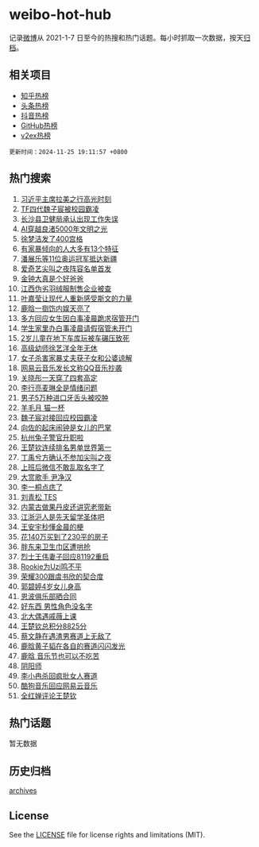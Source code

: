 # weibo-hot-hub

记录[微博](https://www.weibo.com)从 2021-1-7 日至今的热搜和热门话题。每小时抓取一次数据，按天[归档](archives)。

## 相关项目

- [知乎热榜](https://github.com/lonnyzhang423/zhihu-hot-hub)
- [头条热榜](https://github.com/lonnyzhang423/toutiao-hot-hub)
- [抖音热榜](https://github.com/lonnyzhang423/douyin-hot-hub)
- [GitHub热榜](https://github.com/lonnyzhang423/github-hot-hub)
- [v2ex热榜](https://github.com/lonnyzhang423/v2ex-hot-hub)


`更新时间：2024-11-25 19:11:57 +0800`

## 热门搜索

1. [习近平主席拉美之行高光时刻](https://m.weibo.cn/search?containerid=100103type%3D1%26t%3D10%26q%3D%23%E4%B9%A0%E8%BF%91%E5%B9%B3%E4%B8%BB%E5%B8%AD%E6%8B%89%E7%BE%8E%E4%B9%8B%E8%A1%8C%E9%AB%98%E5%85%89%E6%97%B6%E5%88%BB%23&stream_entry_id=51&isnewpage=1&extparam=seat%3D1%26dgr%3D0%26filter_type%3Drealtimehot%26stream_entry_id%3D51%26c_type%3D51%26cate%3D10103%26pos%3D0%26q%3D%2523%25E4%25B9%25A0%25E8%25BF%2591%25E5%25B9%25B3%25E4%25B8%25BB%25E5%25B8%25AD%25E6%258B%2589%25E7%25BE%258E%25E4%25B9%258B%25E8%25A1%258C%25E9%25AB%2598%25E5%2585%2589%25E6%2597%25B6%25E5%2588%25BB%2523%26display_time%3D1732533116%26pre_seqid%3D17325331164550169666151)
1. [TF四代魏子宸被校园霸凌](https://m.weibo.cn/search?containerid=100103type%3D1%26t%3D10%26q%3D%23TF%E5%9B%9B%E4%BB%A3%E9%AD%8F%E5%AD%90%E5%AE%B8%E8%A2%AB%E6%A0%A1%E5%9B%AD%E9%9C%B8%E5%87%8C%23&stream_entry_id=31&isnewpage=1&extparam=seat%3D1%26dgr%3D0%26band_rank%3D1%26stream_entry_id%3D31%26flag%3D2%26q%3D%2523TF%25E5%259B%259B%25E4%25BB%25A3%25E9%25AD%258F%25E5%25AD%2590%25E5%25AE%25B8%25E8%25A2%25AB%25E6%25A0%25A1%25E5%259B%25AD%25E9%259C%25B8%25E5%2587%258C%2523%26filter_type%3Drealtimehot%26lcate%3D5001%26c_type%3D31%26realpos%3D1%26cate%3D5001%26pos%3D0%26display_time%3D1732533116%26pre_seqid%3D17325331164550169666151)
1. [长沙县卫健局承认出现工作失误](https://m.weibo.cn/search?containerid=100103type%3D1%26t%3D10%26q%3D%23%E9%95%BF%E6%B2%99%E5%8E%BF%E5%8D%AB%E5%81%A5%E5%B1%80%E6%89%BF%E8%AE%A4%E5%87%BA%E7%8E%B0%E5%B7%A5%E4%BD%9C%E5%A4%B1%E8%AF%AF%23&stream_entry_id=31&isnewpage=1&extparam=seat%3D1%26dgr%3D0%26band_rank%3D2%26stream_entry_id%3D31%26flag%3D1%26q%3D%2523%25E9%2595%25BF%25E6%25B2%2599%25E5%258E%25BF%25E5%258D%25AB%25E5%2581%25A5%25E5%25B1%2580%25E6%2589%25BF%25E8%25AE%25A4%25E5%2587%25BA%25E7%258E%25B0%25E5%25B7%25A5%25E4%25BD%259C%25E5%25A4%25B1%25E8%25AF%25AF%2523%26filter_type%3Drealtimehot%26lcate%3D5001%26c_type%3D31%26realpos%3D2%26cate%3D5001%26pos%3D1%26display_time%3D1732533116%26pre_seqid%3D17325331164550169666151)
1. [AI穿越良渚5000年文明之光](https://m.weibo.cn/search?containerid=100103type%3D1%26t%3D10%26q%3D%23AI%E7%A9%BF%E8%B6%8A%E8%89%AF%E6%B8%9A5000%E5%B9%B4%E6%96%87%E6%98%8E%E4%B9%8B%E5%85%89%23&stream_entry_id=31&isnewpage=1&extparam=seat%3D1%26dgr%3D0%26band_rank%3D3%26stream_entry_id%3D31%26flag%3D0%26q%3D%2523AI%25E7%25A9%25BF%25E8%25B6%258A%25E8%2589%25AF%25E6%25B8%259A5000%25E5%25B9%25B4%25E6%2596%2587%25E6%2598%258E%25E4%25B9%258B%25E5%2585%2589%2523%26filter_type%3Drealtimehot%26lcate%3D5001%26c_type%3D31%26realpos%3D3%26cate%3D5001%26pos%3D2%26display_time%3D1732533116%26pre_seqid%3D17325331164550169666151)
1. [徐梦洁发了400宫格](https://m.weibo.cn/search?containerid=100103type%3D1%26t%3D10%26q%3D%E5%BE%90%E6%A2%A6%E6%B4%81%E5%8F%91%E4%BA%86400%E5%AE%AB%E6%A0%BC&stream_entry_id=31&isnewpage=1&extparam=seat%3D1%26dgr%3D0%26band_rank%3D4%26stream_entry_id%3D31%26flag%3D1%26q%3D%25E5%25BE%2590%25E6%25A2%25A6%25E6%25B4%2581%25E5%258F%2591%25E4%25BA%2586400%25E5%25AE%25AB%25E6%25A0%25BC%26filter_type%3Drealtimehot%26lcate%3D5001%26c_type%3D31%26realpos%3D4%26cate%3D5001%26pos%3D3%26display_time%3D1732533116%26pre_seqid%3D17325331164550169666151)
1. [有家暴倾向的人大多有13个特征](https://m.weibo.cn/search?containerid=100103type%3D1%26t%3D10%26q%3D%23%E6%9C%89%E5%AE%B6%E6%9A%B4%E5%80%BE%E5%90%91%E7%9A%84%E4%BA%BA%E5%A4%A7%E5%A4%9A%E6%9C%8913%E4%B8%AA%E7%89%B9%E5%BE%81%23&stream_entry_id=31&isnewpage=1&extparam=seat%3D1%26dgr%3D0%26band_rank%3D5%26stream_entry_id%3D31%26flag%3D0%26q%3D%2523%25E6%259C%2589%25E5%25AE%25B6%25E6%259A%25B4%25E5%2580%25BE%25E5%2590%2591%25E7%259A%2584%25E4%25BA%25BA%25E5%25A4%25A7%25E5%25A4%259A%25E6%259C%258913%25E4%25B8%25AA%25E7%2589%25B9%25E5%25BE%2581%2523%26filter_type%3Drealtimehot%26lcate%3D5001%26c_type%3D31%26realpos%3D5%26cate%3D5001%26pos%3D4%26display_time%3D1732533116%26pre_seqid%3D17325331164550169666151)
1. [潘展乐等11位奥运冠军抵达新疆](https://m.weibo.cn/search?containerid=100103type%3D1%26t%3D10%26q%3D%23%E6%BD%98%E5%B1%95%E4%B9%90%E7%AD%8911%E4%BD%8D%E5%A5%A5%E8%BF%90%E5%86%A0%E5%86%9B%E6%8A%B5%E8%BE%BE%E6%96%B0%E7%96%86%23&stream_entry_id=31&isnewpage=1&extparam=seat%3D1%26dgr%3D0%26band_rank%3D6%26stream_entry_id%3D31%26flag%3D0%26q%3D%2523%25E6%25BD%2598%25E5%25B1%2595%25E4%25B9%2590%25E7%25AD%258911%25E4%25BD%258D%25E5%25A5%25A5%25E8%25BF%2590%25E5%2586%25A0%25E5%2586%259B%25E6%258A%25B5%25E8%25BE%25BE%25E6%2596%25B0%25E7%2596%2586%2523%26filter_type%3Drealtimehot%26lcate%3D5001%26c_type%3D31%26realpos%3D6%26cate%3D5001%26pos%3D5%26display_time%3D1732533116%26pre_seqid%3D17325331164550169666151)
1. [爱奇艺尖叫之夜阵容名单首发](https://m.weibo.cn/search?containerid=100103type%3D1%26t%3D10%26q%3D%23%E7%88%B1%E5%A5%87%E8%89%BA%E5%B0%96%E5%8F%AB%E4%B9%8B%E5%A4%9C%E9%98%B5%E5%AE%B9%E5%90%8D%E5%8D%95%E9%A6%96%E5%8F%91%23&stream_entry_id=31&isnewpage=1&extparam=seat%3D1%26dgr%3D0%26band_rank%3D7%26stream_entry_id%3D31%26flag%3D1%26q%3D%2523%25E7%2588%25B1%25E5%25A5%2587%25E8%2589%25BA%25E5%25B0%2596%25E5%258F%25AB%25E4%25B9%258B%25E5%25A4%259C%25E9%2598%25B5%25E5%25AE%25B9%25E5%2590%258D%25E5%258D%2595%25E9%25A6%2596%25E5%258F%2591%2523%26filter_type%3Drealtimehot%26lcate%3D5001%26c_type%3D31%26realpos%3D7%26cate%3D5001%26pos%3D6%26display_time%3D1732533116%26pre_seqid%3D17325331164550169666151)
1. [金钟大真是个好爸爸](https://m.weibo.cn/search?containerid=100103type%3D1%26t%3D10%26q%3D%23%E9%87%91%E9%92%9F%E5%A4%A7%E7%9C%9F%E6%98%AF%E4%B8%AA%E5%A5%BD%E7%88%B8%E7%88%B8%23&stream_entry_id=31&isnewpage=1&extparam=seat%3D1%26dgr%3D0%26band_rank%3D8%26stream_entry_id%3D31%26flag%3D1%26q%3D%2523%25E9%2587%2591%25E9%2592%259F%25E5%25A4%25A7%25E7%259C%259F%25E6%2598%25AF%25E4%25B8%25AA%25E5%25A5%25BD%25E7%2588%25B8%25E7%2588%25B8%2523%26filter_type%3Drealtimehot%26lcate%3D5001%26c_type%3D31%26realpos%3D8%26cate%3D5001%26pos%3D7%26display_time%3D1732533116%26pre_seqid%3D17325331164550169666151)
1. [江西伪劣羽绒服制售企业被查](https://m.weibo.cn/search?containerid=100103type%3D1%26t%3D10%26q%3D%23%E6%B1%9F%E8%A5%BF%E4%BC%AA%E5%8A%A3%E7%BE%BD%E7%BB%92%E6%9C%8D%E5%88%B6%E5%94%AE%E4%BC%81%E4%B8%9A%E8%A2%AB%E6%9F%A5%23&stream_entry_id=31&isnewpage=1&extparam=seat%3D1%26dgr%3D0%26band_rank%3D9%26stream_entry_id%3D31%26flag%3D1%26q%3D%2523%25E6%25B1%259F%25E8%25A5%25BF%25E4%25BC%25AA%25E5%258A%25A3%25E7%25BE%25BD%25E7%25BB%2592%25E6%259C%258D%25E5%2588%25B6%25E5%2594%25AE%25E4%25BC%2581%25E4%25B8%259A%25E8%25A2%25AB%25E6%259F%25A5%2523%26filter_type%3Drealtimehot%26lcate%3D5001%26c_type%3D31%26realpos%3D9%26cate%3D5001%26pos%3D8%26display_time%3D1732533116%26pre_seqid%3D17325331164550169666151)
1. [叶嘉莹让现代人重新感受斯文的力量](https://m.weibo.cn/search?containerid=100103type%3D1%26t%3D10%26q%3D%23%E5%8F%B6%E5%98%89%E8%8E%B9%E8%AE%A9%E7%8E%B0%E4%BB%A3%E4%BA%BA%E9%87%8D%E6%96%B0%E6%84%9F%E5%8F%97%E6%96%AF%E6%96%87%E7%9A%84%E5%8A%9B%E9%87%8F%23&stream_entry_id=31&isnewpage=1&extparam=seat%3D1%26dgr%3D0%26band_rank%3D10%26stream_entry_id%3D31%26flag%3D1%26q%3D%2523%25E5%258F%25B6%25E5%2598%2589%25E8%258E%25B9%25E8%25AE%25A9%25E7%258E%25B0%25E4%25BB%25A3%25E4%25BA%25BA%25E9%2587%258D%25E6%2596%25B0%25E6%2584%259F%25E5%258F%2597%25E6%2596%25AF%25E6%2596%2587%25E7%259A%2584%25E5%258A%259B%25E9%2587%258F%2523%26filter_type%3Drealtimehot%26lcate%3D5001%26c_type%3D31%26realpos%3D10%26cate%3D5001%26pos%3D9%26display_time%3D1732533116%26pre_seqid%3D17325331164550169666151)
1. [鹿晗一捯饬内娱天亮了](https://m.weibo.cn/search?containerid=100103type%3D1%26t%3D10%26q%3D%E9%B9%BF%E6%99%97%E4%B8%80%E6%8D%AF%E9%A5%AC%E5%86%85%E5%A8%B1%E5%A4%A9%E4%BA%AE%E4%BA%86&stream_entry_id=31&isnewpage=1&extparam=seat%3D1%26dgr%3D0%26band_rank%3D11%26stream_entry_id%3D31%26flag%3D2%26q%3D%25E9%25B9%25BF%25E6%2599%2597%25E4%25B8%2580%25E6%258D%25AF%25E9%25A5%25AC%25E5%2586%2585%25E5%25A8%25B1%25E5%25A4%25A9%25E4%25BA%25AE%25E4%25BA%2586%26filter_type%3Drealtimehot%26lcate%3D5001%26c_type%3D31%26realpos%3D11%26cate%3D5001%26pos%3D10%26display_time%3D1732533116%26pre_seqid%3D17325331164550169666151)
1. [多方回应女生因白事凌晨跪求宿管开门](https://m.weibo.cn/search?containerid=100103type%3D1%26t%3D10%26q%3D%23%E5%A4%9A%E6%96%B9%E5%9B%9E%E5%BA%94%E5%A5%B3%E7%94%9F%E5%9B%A0%E7%99%BD%E4%BA%8B%E5%87%8C%E6%99%A8%E8%B7%AA%E6%B1%82%E5%AE%BF%E7%AE%A1%E5%BC%80%E9%97%A8%23&stream_entry_id=31&isnewpage=1&extparam=seat%3D1%26dgr%3D0%26band_rank%3D12%26stream_entry_id%3D31%26flag%3D0%26q%3D%2523%25E5%25A4%259A%25E6%2596%25B9%25E5%259B%259E%25E5%25BA%2594%25E5%25A5%25B3%25E7%2594%259F%25E5%259B%25A0%25E7%2599%25BD%25E4%25BA%258B%25E5%2587%258C%25E6%2599%25A8%25E8%25B7%25AA%25E6%25B1%2582%25E5%25AE%25BF%25E7%25AE%25A1%25E5%25BC%2580%25E9%2597%25A8%2523%26filter_type%3Drealtimehot%26lcate%3D5001%26c_type%3D31%26realpos%3D12%26cate%3D5001%26pos%3D11%26display_time%3D1732533116%26pre_seqid%3D17325331164550169666151)
1. [学生家里办白事凌晨请假宿管未开门](https://m.weibo.cn/search?containerid=100103type%3D1%26t%3D10%26q%3D%23%E5%AD%A6%E7%94%9F%E5%AE%B6%E9%87%8C%E5%8A%9E%E7%99%BD%E4%BA%8B%E5%87%8C%E6%99%A8%E8%AF%B7%E5%81%87%E5%AE%BF%E7%AE%A1%E6%9C%AA%E5%BC%80%E9%97%A8%23&stream_entry_id=31&isnewpage=1&extparam=seat%3D1%26dgr%3D0%26band_rank%3D13%26stream_entry_id%3D31%26flag%3D0%26q%3D%2523%25E5%25AD%25A6%25E7%2594%259F%25E5%25AE%25B6%25E9%2587%258C%25E5%258A%259E%25E7%2599%25BD%25E4%25BA%258B%25E5%2587%258C%25E6%2599%25A8%25E8%25AF%25B7%25E5%2581%2587%25E5%25AE%25BF%25E7%25AE%25A1%25E6%259C%25AA%25E5%25BC%2580%25E9%2597%25A8%2523%26filter_type%3Drealtimehot%26lcate%3D5001%26c_type%3D31%26realpos%3D13%26cate%3D5001%26pos%3D12%26display_time%3D1732533116%26pre_seqid%3D17325331164550169666151)
1. [2岁儿童在地下车库玩被车碾压致死](https://m.weibo.cn/search?containerid=100103type%3D1%26t%3D10%26q%3D%232%E5%B2%81%E5%84%BF%E7%AB%A5%E5%9C%A8%E5%9C%B0%E4%B8%8B%E8%BD%A6%E5%BA%93%E7%8E%A9%E8%A2%AB%E8%BD%A6%E7%A2%BE%E5%8E%8B%E8%87%B4%E6%AD%BB%23&stream_entry_id=31&isnewpage=1&extparam=seat%3D1%26dgr%3D0%26band_rank%3D14%26stream_entry_id%3D31%26flag%3D0%26q%3D%25232%25E5%25B2%2581%25E5%2584%25BF%25E7%25AB%25A5%25E5%259C%25A8%25E5%259C%25B0%25E4%25B8%258B%25E8%25BD%25A6%25E5%25BA%2593%25E7%258E%25A9%25E8%25A2%25AB%25E8%25BD%25A6%25E7%25A2%25BE%25E5%258E%258B%25E8%2587%25B4%25E6%25AD%25BB%2523%26filter_type%3Drealtimehot%26lcate%3D5001%26c_type%3D31%26realpos%3D14%26cate%3D5001%26pos%3D13%26display_time%3D1732533116%26pre_seqid%3D17325331164550169666151)
1. [高级幼师徐艺洋全年无休](https://m.weibo.cn/search?containerid=100103type%3D1%26t%3D10%26q%3D%23%E9%AB%98%E7%BA%A7%E5%B9%BC%E5%B8%88%E5%BE%90%E8%89%BA%E6%B4%8B%E5%85%A8%E5%B9%B4%E6%97%A0%E4%BC%91%23&stream_entry_id=31&isnewpage=1&extparam=seat%3D1%26dgr%3D0%26band_rank%3D15%26stream_entry_id%3D31%26flag%3D2%26q%3D%2523%25E9%25AB%2598%25E7%25BA%25A7%25E5%25B9%25BC%25E5%25B8%2588%25E5%25BE%2590%25E8%2589%25BA%25E6%25B4%258B%25E5%2585%25A8%25E5%25B9%25B4%25E6%2597%25A0%25E4%25BC%2591%2523%26filter_type%3Drealtimehot%26lcate%3D5001%26c_type%3D31%26realpos%3D15%26cate%3D5001%26pos%3D14%26display_time%3D1732533116%26pre_seqid%3D17325331164550169666151)
1. [女子杀害家暴丈夫获子女和公婆谅解](https://m.weibo.cn/search?containerid=100103type%3D1%26t%3D10%26q%3D%23%E5%A5%B3%E5%AD%90%E6%9D%80%E5%AE%B3%E5%AE%B6%E6%9A%B4%E4%B8%88%E5%A4%AB%E8%8E%B7%E5%AD%90%E5%A5%B3%E5%92%8C%E5%85%AC%E5%A9%86%E8%B0%85%E8%A7%A3%23&stream_entry_id=31&isnewpage=1&extparam=seat%3D1%26dgr%3D0%26band_rank%3D16%26stream_entry_id%3D31%26flag%3D1%26q%3D%2523%25E5%25A5%25B3%25E5%25AD%2590%25E6%259D%2580%25E5%25AE%25B3%25E5%25AE%25B6%25E6%259A%25B4%25E4%25B8%2588%25E5%25A4%25AB%25E8%258E%25B7%25E5%25AD%2590%25E5%25A5%25B3%25E5%2592%258C%25E5%2585%25AC%25E5%25A9%2586%25E8%25B0%2585%25E8%25A7%25A3%2523%26filter_type%3Drealtimehot%26lcate%3D5001%26c_type%3D31%26realpos%3D16%26cate%3D5001%26pos%3D15%26display_time%3D1732533116%26pre_seqid%3D17325331164550169666151)
1. [网易云音乐发长文称QQ音乐抄袭](https://m.weibo.cn/search?containerid=100103type%3D1%26t%3D10%26q%3D%E7%BD%91%E6%98%93%E4%BA%91%E9%9F%B3%E4%B9%90%E5%8F%91%E9%95%BF%E6%96%87%E7%A7%B0QQ%E9%9F%B3%E4%B9%90%E6%8A%84%E8%A2%AD&stream_entry_id=31&isnewpage=1&extparam=seat%3D1%26dgr%3D0%26band_rank%3D17%26stream_entry_id%3D31%26flag%3D0%26q%3D%25E7%25BD%2591%25E6%2598%2593%25E4%25BA%2591%25E9%259F%25B3%25E4%25B9%2590%25E5%258F%2591%25E9%2595%25BF%25E6%2596%2587%25E7%25A7%25B0QQ%25E9%259F%25B3%25E4%25B9%2590%25E6%258A%2584%25E8%25A2%25AD%26filter_type%3Drealtimehot%26lcate%3D5001%26c_type%3D31%26realpos%3D17%26cate%3D5001%26pos%3D16%26display_time%3D1732533116%26pre_seqid%3D17325331164550169666151)
1. [关晓彤一天穿了四套高定](https://m.weibo.cn/search?containerid=100103type%3D1%26t%3D10%26q%3D%E5%85%B3%E6%99%93%E5%BD%A4%E4%B8%80%E5%A4%A9%E7%A9%BF%E4%BA%86%E5%9B%9B%E5%A5%97%E9%AB%98%E5%AE%9A&stream_entry_id=31&isnewpage=1&extparam=seat%3D1%26dgr%3D0%26band_rank%3D18%26stream_entry_id%3D31%26flag%3D2%26q%3D%25E5%2585%25B3%25E6%2599%2593%25E5%25BD%25A4%25E4%25B8%2580%25E5%25A4%25A9%25E7%25A9%25BF%25E4%25BA%2586%25E5%259B%259B%25E5%25A5%2597%25E9%25AB%2598%25E5%25AE%259A%26filter_type%3Drealtimehot%26lcate%3D5001%26c_type%3D31%26realpos%3D18%26cate%3D5001%26pos%3D17%26display_time%3D1732533116%26pre_seqid%3D17325331164550169666151)
1. [李行亮麦琳全是情绪问题](https://m.weibo.cn/search?containerid=100103type%3D1%26t%3D10%26q%3D%23%E6%9D%8E%E8%A1%8C%E4%BA%AE%E9%BA%A6%E7%90%B3%E5%85%A8%E6%98%AF%E6%83%85%E7%BB%AA%E9%97%AE%E9%A2%98%23&stream_entry_id=31&isnewpage=1&extparam=seat%3D1%26dgr%3D0%26band_rank%3D19%26stream_entry_id%3D31%26flag%3D1%26q%3D%2523%25E6%259D%258E%25E8%25A1%258C%25E4%25BA%25AE%25E9%25BA%25A6%25E7%2590%25B3%25E5%2585%25A8%25E6%2598%25AF%25E6%2583%2585%25E7%25BB%25AA%25E9%2597%25AE%25E9%25A2%2598%2523%26filter_type%3Drealtimehot%26lcate%3D5001%26c_type%3D31%26realpos%3D19%26cate%3D5001%26pos%3D18%26display_time%3D1732533116%26pre_seqid%3D17325331164550169666151)
1. [男子5万种进口牙舌头被咬肿](https://m.weibo.cn/search?containerid=100103type%3D1%26t%3D10%26q%3D%23%E7%94%B7%E5%AD%905%E4%B8%87%E7%A7%8D%E8%BF%9B%E5%8F%A3%E7%89%99%E8%88%8C%E5%A4%B4%E8%A2%AB%E5%92%AC%E8%82%BF%23&stream_entry_id=31&isnewpage=1&extparam=seat%3D1%26dgr%3D0%26band_rank%3D20%26stream_entry_id%3D31%26flag%3D1%26q%3D%2523%25E7%2594%25B7%25E5%25AD%25905%25E4%25B8%2587%25E7%25A7%258D%25E8%25BF%259B%25E5%258F%25A3%25E7%2589%2599%25E8%2588%258C%25E5%25A4%25B4%25E8%25A2%25AB%25E5%2592%25AC%25E8%2582%25BF%2523%26filter_type%3Drealtimehot%26lcate%3D5001%26c_type%3D31%26realpos%3D20%26cate%3D5001%26pos%3D19%26display_time%3D1732533116%26pre_seqid%3D17325331164550169666151)
1. [羊毛月 猫一杯](https://m.weibo.cn/search?containerid=100103type%3D1%26t%3D10%26q%3D%E7%BE%8A%E6%AF%9B%E6%9C%88+%E7%8C%AB%E4%B8%80%E6%9D%AF&stream_entry_id=31&isnewpage=1&extparam=seat%3D1%26dgr%3D0%26band_rank%3D21%26stream_entry_id%3D31%26flag%3D2%26q%3D%25E7%25BE%258A%25E6%25AF%259B%25E6%259C%2588%2520%25E7%258C%25AB%25E4%25B8%2580%25E6%259D%25AF%26filter_type%3Drealtimehot%26lcate%3D5001%26c_type%3D31%26realpos%3D21%26cate%3D5001%26pos%3D20%26display_time%3D1732533116%26pre_seqid%3D17325331164550169666151)
1. [魏子宸对接回应校园霸凌](https://m.weibo.cn/search?containerid=100103type%3D1%26t%3D10%26q%3D%23%E9%AD%8F%E5%AD%90%E5%AE%B8%E5%AF%B9%E6%8E%A5%E5%9B%9E%E5%BA%94%E6%A0%A1%E5%9B%AD%E9%9C%B8%E5%87%8C%23&stream_entry_id=31&isnewpage=1&extparam=seat%3D1%26dgr%3D0%26band_rank%3D22%26stream_entry_id%3D31%26flag%3D1%26q%3D%2523%25E9%25AD%258F%25E5%25AD%2590%25E5%25AE%25B8%25E5%25AF%25B9%25E6%258E%25A5%25E5%259B%259E%25E5%25BA%2594%25E6%25A0%25A1%25E5%259B%25AD%25E9%259C%25B8%25E5%2587%258C%2523%26filter_type%3Drealtimehot%26lcate%3D5001%26c_type%3D31%26realpos%3D22%26cate%3D5001%26pos%3D21%26display_time%3D1732533116%26pre_seqid%3D17325331164550169666151)
1. [向佐的起床闹钟是女儿的巴掌](https://m.weibo.cn/search?containerid=100103type%3D1%26t%3D10%26q%3D%E5%90%91%E4%BD%90%E7%9A%84%E8%B5%B7%E5%BA%8A%E9%97%B9%E9%92%9F%E6%98%AF%E5%A5%B3%E5%84%BF%E7%9A%84%E5%B7%B4%E6%8E%8C&stream_entry_id=31&isnewpage=1&extparam=seat%3D1%26dgr%3D0%26band_rank%3D23%26stream_entry_id%3D31%26flag%3D1%26q%3D%25E5%2590%2591%25E4%25BD%2590%25E7%259A%2584%25E8%25B5%25B7%25E5%25BA%258A%25E9%2597%25B9%25E9%2592%259F%25E6%2598%25AF%25E5%25A5%25B3%25E5%2584%25BF%25E7%259A%2584%25E5%25B7%25B4%25E6%258E%258C%26filter_type%3Drealtimehot%26lcate%3D5001%26c_type%3D31%26realpos%3D23%26cate%3D5001%26pos%3D22%26display_time%3D1732533116%26pre_seqid%3D17325331164550169666151)
1. [杭州兔子警官升职啦](https://m.weibo.cn/search?containerid=100103type%3D1%26t%3D10%26q%3D%23%E6%9D%AD%E5%B7%9E%E5%85%94%E5%AD%90%E8%AD%A6%E5%AE%98%E5%8D%87%E8%81%8C%E5%95%A6%23&stream_entry_id=31&isnewpage=1&extparam=seat%3D1%26dgr%3D0%26band_rank%3D24%26stream_entry_id%3D31%26flag%3D0%26q%3D%2523%25E6%259D%25AD%25E5%25B7%259E%25E5%2585%2594%25E5%25AD%2590%25E8%25AD%25A6%25E5%25AE%2598%25E5%258D%2587%25E8%2581%258C%25E5%2595%25A6%2523%26filter_type%3Drealtimehot%26lcate%3D5001%26c_type%3D31%26realpos%3D24%26cate%3D5001%26pos%3D23%26display_time%3D1732533116%26pre_seqid%3D17325331164550169666151)
1. [王楚钦连续排名男单世界第一](https://m.weibo.cn/search?containerid=100103type%3D1%26t%3D10%26q%3D%23%E7%8E%8B%E6%A5%9A%E9%92%A6%E8%BF%9E%E7%BB%AD%E6%8E%92%E5%90%8D%E7%94%B7%E5%8D%95%E4%B8%96%E7%95%8C%E7%AC%AC%E4%B8%80%23&stream_entry_id=31&isnewpage=1&extparam=seat%3D1%26dgr%3D0%26band_rank%3D25%26stream_entry_id%3D31%26flag%3D1%26q%3D%2523%25E7%258E%258B%25E6%25A5%259A%25E9%2592%25A6%25E8%25BF%259E%25E7%25BB%25AD%25E6%258E%2592%25E5%2590%258D%25E7%2594%25B7%25E5%258D%2595%25E4%25B8%2596%25E7%2595%258C%25E7%25AC%25AC%25E4%25B8%2580%2523%26filter_type%3Drealtimehot%26lcate%3D5001%26c_type%3D31%26realpos%3D25%26cate%3D5001%26pos%3D24%26display_time%3D1732533116%26pre_seqid%3D17325331164550169666151)
1. [丁禹兮方确认不参加尖叫之夜](https://m.weibo.cn/search?containerid=100103type%3D1%26t%3D10%26q%3D%23%E4%B8%81%E7%A6%B9%E5%85%AE%E6%96%B9%E7%A1%AE%E8%AE%A4%E4%B8%8D%E5%8F%82%E5%8A%A0%E5%B0%96%E5%8F%AB%E4%B9%8B%E5%A4%9C%23&stream_entry_id=31&isnewpage=1&extparam=seat%3D1%26dgr%3D0%26band_rank%3D26%26stream_entry_id%3D31%26flag%3D0%26q%3D%2523%25E4%25B8%2581%25E7%25A6%25B9%25E5%2585%25AE%25E6%2596%25B9%25E7%25A1%25AE%25E8%25AE%25A4%25E4%25B8%258D%25E5%258F%2582%25E5%258A%25A0%25E5%25B0%2596%25E5%258F%25AB%25E4%25B9%258B%25E5%25A4%259C%2523%26filter_type%3Drealtimehot%26lcate%3D5001%26c_type%3D31%26realpos%3D26%26cate%3D5001%26pos%3D25%26display_time%3D1732533116%26pre_seqid%3D17325331164550169666151)
1. [上班后微信不敢乱取名字了](https://m.weibo.cn/search?containerid=100103type%3D1%26t%3D10%26q%3D%E4%B8%8A%E7%8F%AD%E5%90%8E%E5%BE%AE%E4%BF%A1%E4%B8%8D%E6%95%A2%E4%B9%B1%E5%8F%96%E5%90%8D%E5%AD%97%E4%BA%86&stream_entry_id=31&isnewpage=1&extparam=seat%3D1%26dgr%3D0%26band_rank%3D27%26stream_entry_id%3D31%26flag%3D0%26q%3D%25E4%25B8%258A%25E7%258F%25AD%25E5%2590%258E%25E5%25BE%25AE%25E4%25BF%25A1%25E4%25B8%258D%25E6%2595%25A2%25E4%25B9%25B1%25E5%258F%2596%25E5%2590%258D%25E5%25AD%2597%25E4%25BA%2586%26filter_type%3Drealtimehot%26lcate%3D5001%26c_type%3D31%26realpos%3D27%26cate%3D5001%26pos%3D26%26display_time%3D1732533116%26pre_seqid%3D17325331164550169666151)
1. [大赏歌手 尹净汉](https://m.weibo.cn/search?containerid=100103type%3D1%26t%3D10%26q%3D%E5%A4%A7%E8%B5%8F%E6%AD%8C%E6%89%8B+%E5%B0%B9%E5%87%80%E6%B1%89&stream_entry_id=31&isnewpage=1&extparam=seat%3D1%26dgr%3D0%26band_rank%3D28%26stream_entry_id%3D31%26flag%3D1%26q%3D%25E5%25A4%25A7%25E8%25B5%258F%25E6%25AD%258C%25E6%2589%258B%2520%25E5%25B0%25B9%25E5%2587%2580%25E6%25B1%2589%26filter_type%3Drealtimehot%26lcate%3D5001%26c_type%3D31%26realpos%3D28%26cate%3D5001%26pos%3D27%26display_time%3D1732533116%26pre_seqid%3D17325331164550169666151)
1. [李一桐点痣了](https://m.weibo.cn/search?containerid=100103type%3D1%26t%3D10%26q%3D%E6%9D%8E%E4%B8%80%E6%A1%90%E7%82%B9%E7%97%A3%E4%BA%86&stream_entry_id=31&isnewpage=1&extparam=seat%3D1%26dgr%3D0%26band_rank%3D29%26stream_entry_id%3D31%26flag%3D0%26q%3D%25E6%259D%258E%25E4%25B8%2580%25E6%25A1%2590%25E7%2582%25B9%25E7%2597%25A3%25E4%25BA%2586%26filter_type%3Drealtimehot%26lcate%3D5001%26c_type%3D31%26realpos%3D29%26cate%3D5001%26pos%3D28%26display_time%3D1732533116%26pre_seqid%3D17325331164550169666151)
1. [刘青松 TES](https://m.weibo.cn/search?containerid=100103type%3D1%26t%3D10%26q%3D%E5%88%98%E9%9D%92%E6%9D%BE+TES&stream_entry_id=31&isnewpage=1&extparam=seat%3D1%26dgr%3D0%26band_rank%3D30%26stream_entry_id%3D31%26flag%3D0%26q%3D%25E5%2588%2598%25E9%259D%2592%25E6%259D%25BE%2520TES%26filter_type%3Drealtimehot%26lcate%3D5001%26c_type%3D31%26realpos%3D30%26cate%3D5001%26pos%3D29%26display_time%3D1732533116%26pre_seqid%3D17325331164550169666151)
1. [内蒙古做果丹皮还讲究老带新](https://m.weibo.cn/search?containerid=100103type%3D1%26t%3D10%26q%3D%23%E5%86%85%E8%92%99%E5%8F%A4%E5%81%9A%E6%9E%9C%E4%B8%B9%E7%9A%AE%E8%BF%98%E8%AE%B2%E7%A9%B6%E8%80%81%E5%B8%A6%E6%96%B0%23&stream_entry_id=31&isnewpage=1&extparam=seat%3D1%26dgr%3D0%26band_rank%3D31%26stream_entry_id%3D31%26flag%3D1%26q%3D%2523%25E5%2586%2585%25E8%2592%2599%25E5%258F%25A4%25E5%2581%259A%25E6%259E%259C%25E4%25B8%25B9%25E7%259A%25AE%25E8%25BF%2598%25E8%25AE%25B2%25E7%25A9%25B6%25E8%2580%2581%25E5%25B8%25A6%25E6%2596%25B0%2523%26filter_type%3Drealtimehot%26lcate%3D5001%26c_type%3D31%26realpos%3D31%26cate%3D5001%26pos%3D30%26display_time%3D1732533116%26pre_seqid%3D17325331164550169666151)
1. [江浙沪人是先天留学圣体吧](https://m.weibo.cn/search?containerid=100103type%3D1%26t%3D10%26q%3D%E6%B1%9F%E6%B5%99%E6%B2%AA%E4%BA%BA%E6%98%AF%E5%85%88%E5%A4%A9%E7%95%99%E5%AD%A6%E5%9C%A3%E4%BD%93%E5%90%A7&stream_entry_id=31&isnewpage=1&extparam=seat%3D1%26dgr%3D0%26band_rank%3D32%26stream_entry_id%3D31%26flag%3D1%26q%3D%25E6%25B1%259F%25E6%25B5%2599%25E6%25B2%25AA%25E4%25BA%25BA%25E6%2598%25AF%25E5%2585%2588%25E5%25A4%25A9%25E7%2595%2599%25E5%25AD%25A6%25E5%259C%25A3%25E4%25BD%2593%25E5%2590%25A7%26filter_type%3Drealtimehot%26lcate%3D5001%26c_type%3D31%26realpos%3D32%26cate%3D5001%26pos%3D31%26display_time%3D1732533116%26pre_seqid%3D17325331164550169666151)
1. [王安宇秒懂金晨的梗](https://m.weibo.cn/search?containerid=100103type%3D1%26t%3D10%26q%3D%E7%8E%8B%E5%AE%89%E5%AE%87%E7%A7%92%E6%87%82%E9%87%91%E6%99%A8%E7%9A%84%E6%A2%97&stream_entry_id=31&isnewpage=1&extparam=seat%3D1%26dgr%3D0%26band_rank%3D33%26stream_entry_id%3D31%26flag%3D1%26q%3D%25E7%258E%258B%25E5%25AE%2589%25E5%25AE%2587%25E7%25A7%2592%25E6%2587%2582%25E9%2587%2591%25E6%2599%25A8%25E7%259A%2584%25E6%25A2%2597%26filter_type%3Drealtimehot%26lcate%3D5001%26c_type%3D31%26realpos%3D33%26cate%3D5001%26pos%3D32%26display_time%3D1732533116%26pre_seqid%3D17325331164550169666151)
1. [花140万买到了230平的房子](https://m.weibo.cn/search?containerid=100103type%3D1%26t%3D10%26q%3D%E8%8A%B1140%E4%B8%87%E4%B9%B0%E5%88%B0%E4%BA%86230%E5%B9%B3%E7%9A%84%E6%88%BF%E5%AD%90&stream_entry_id=31&isnewpage=1&extparam=seat%3D1%26dgr%3D0%26band_rank%3D34%26stream_entry_id%3D31%26flag%3D0%26q%3D%25E8%258A%25B1140%25E4%25B8%2587%25E4%25B9%25B0%25E5%2588%25B0%25E4%25BA%2586230%25E5%25B9%25B3%25E7%259A%2584%25E6%2588%25BF%25E5%25AD%2590%26filter_type%3Drealtimehot%26lcate%3D5001%26c_type%3D31%26realpos%3D34%26cate%3D5001%26pos%3D33%26display_time%3D1732533116%26pre_seqid%3D17325331164550169666151)
1. [胖东来卫生巾区遭哄抢](https://m.weibo.cn/search?containerid=100103type%3D1%26t%3D10%26q%3D%23%E8%83%96%E4%B8%9C%E6%9D%A5%E5%8D%AB%E7%94%9F%E5%B7%BE%E5%8C%BA%E9%81%AD%E5%93%84%E6%8A%A2%23&stream_entry_id=31&isnewpage=1&extparam=seat%3D1%26dgr%3D0%26band_rank%3D35%26stream_entry_id%3D31%26flag%3D0%26q%3D%2523%25E8%2583%2596%25E4%25B8%259C%25E6%259D%25A5%25E5%258D%25AB%25E7%2594%259F%25E5%25B7%25BE%25E5%258C%25BA%25E9%2581%25AD%25E5%2593%2584%25E6%258A%25A2%2523%26filter_type%3Drealtimehot%26lcate%3D5001%26c_type%3D31%26realpos%3D35%26cate%3D5001%26pos%3D34%26display_time%3D1732533116%26pre_seqid%3D17325331164550169666151)
1. [烈士王伟妻子回应81192重启](https://m.weibo.cn/search?containerid=100103type%3D1%26t%3D10%26q%3D%23%E7%83%88%E5%A3%AB%E7%8E%8B%E4%BC%9F%E5%A6%BB%E5%AD%90%E5%9B%9E%E5%BA%9481192%E9%87%8D%E5%90%AF%23&stream_entry_id=31&isnewpage=1&extparam=seat%3D1%26dgr%3D0%26band_rank%3D36%26stream_entry_id%3D31%26flag%3D1%26q%3D%2523%25E7%2583%2588%25E5%25A3%25AB%25E7%258E%258B%25E4%25BC%259F%25E5%25A6%25BB%25E5%25AD%2590%25E5%259B%259E%25E5%25BA%259481192%25E9%2587%258D%25E5%2590%25AF%2523%26filter_type%3Drealtimehot%26lcate%3D5001%26c_type%3D31%26realpos%3D36%26cate%3D5001%26pos%3D35%26display_time%3D1732533116%26pre_seqid%3D17325331164550169666151)
1. [Rookie为Uzi鸣不平](https://m.weibo.cn/search?containerid=100103type%3D1%26t%3D10%26q%3D%23Rookie%E4%B8%BAUzi%E9%B8%A3%E4%B8%8D%E5%B9%B3%23&stream_entry_id=31&isnewpage=1&extparam=seat%3D1%26dgr%3D0%26band_rank%3D37%26stream_entry_id%3D31%26flag%3D1%26q%3D%2523Rookie%25E4%25B8%25BAUzi%25E9%25B8%25A3%25E4%25B8%258D%25E5%25B9%25B3%2523%26filter_type%3Drealtimehot%26lcate%3D5001%26c_type%3D31%26realpos%3D37%26cate%3D5001%26pos%3D36%26display_time%3D1732533116%26pre_seqid%3D17325331164550169666151)
1. [荣耀300跟虞书欣的契合度](https://m.weibo.cn/search?containerid=100103type%3D1%26t%3D10%26q%3D%E8%8D%A3%E8%80%80300%E8%B7%9F%E8%99%9E%E4%B9%A6%E6%AC%A3%E7%9A%84%E5%A5%91%E5%90%88%E5%BA%A6&stream_entry_id=31&isnewpage=1&extparam=seat%3D1%26dgr%3D0%26band_rank%3D38%26stream_entry_id%3D31%26flag%3D0%26q%3D%25E8%258D%25A3%25E8%2580%2580300%25E8%25B7%259F%25E8%2599%259E%25E4%25B9%25A6%25E6%25AC%25A3%25E7%259A%2584%25E5%25A5%2591%25E5%2590%2588%25E5%25BA%25A6%26adid%3D266279%26filter_type%3Drealtimehot%26lcate%3D5001%26c_type%3D31%26realpos%3D38%26pos%3D37%26cate%3D5001%26display_time%3D1732533116%26pre_seqid%3D17325331164550169666151)
1. [郭碧婷4岁女儿身高](https://m.weibo.cn/search?containerid=100103type%3D1%26t%3D10%26q%3D%23%E9%83%AD%E7%A2%A7%E5%A9%B74%E5%B2%81%E5%A5%B3%E5%84%BF%E8%BA%AB%E9%AB%98%23&stream_entry_id=31&isnewpage=1&extparam=seat%3D1%26dgr%3D0%26band_rank%3D39%26stream_entry_id%3D31%26flag%3D1%26q%3D%2523%25E9%2583%25AD%25E7%25A2%25A7%25E5%25A9%25B74%25E5%25B2%2581%25E5%25A5%25B3%25E5%2584%25BF%25E8%25BA%25AB%25E9%25AB%2598%2523%26filter_type%3Drealtimehot%26lcate%3D5001%26c_type%3D31%26realpos%3D39%26cate%3D5001%26pos%3D38%26display_time%3D1732533116%26pre_seqid%3D17325331164550169666151)
1. [恩波俱乐部晒合同](https://m.weibo.cn/search?containerid=100103type%3D1%26t%3D10%26q%3D%23%E6%81%A9%E6%B3%A2%E4%BF%B1%E4%B9%90%E9%83%A8%E6%99%92%E5%90%88%E5%90%8C%23&stream_entry_id=31&isnewpage=1&extparam=seat%3D1%26dgr%3D0%26band_rank%3D40%26stream_entry_id%3D31%26flag%3D1%26q%3D%2523%25E6%2581%25A9%25E6%25B3%25A2%25E4%25BF%25B1%25E4%25B9%2590%25E9%2583%25A8%25E6%2599%2592%25E5%2590%2588%25E5%2590%258C%2523%26filter_type%3Drealtimehot%26lcate%3D5001%26c_type%3D31%26realpos%3D40%26cate%3D5001%26pos%3D39%26display_time%3D1732533116%26pre_seqid%3D17325331164550169666151)
1. [好东西 男性角色没名字](https://m.weibo.cn/search?containerid=100103type%3D1%26t%3D10%26q%3D%E5%A5%BD%E4%B8%9C%E8%A5%BF+%E7%94%B7%E6%80%A7%E8%A7%92%E8%89%B2%E6%B2%A1%E5%90%8D%E5%AD%97&stream_entry_id=31&isnewpage=1&extparam=seat%3D1%26dgr%3D0%26band_rank%3D41%26stream_entry_id%3D31%26flag%3D1%26q%3D%25E5%25A5%25BD%25E4%25B8%259C%25E8%25A5%25BF%2520%25E7%2594%25B7%25E6%2580%25A7%25E8%25A7%2592%25E8%2589%25B2%25E6%25B2%25A1%25E5%2590%258D%25E5%25AD%2597%26filter_type%3Drealtimehot%26lcate%3D5001%26c_type%3D31%26realpos%3D41%26cate%3D5001%26pos%3D40%26display_time%3D1732533116%26pre_seqid%3D17325331164550169666151)
1. [北大偶遇戚薇上课](https://m.weibo.cn/search?containerid=100103type%3D1%26t%3D10%26q%3D%23%E5%8C%97%E5%A4%A7%E5%81%B6%E9%81%87%E6%88%9A%E8%96%87%E4%B8%8A%E8%AF%BE%23&stream_entry_id=31&isnewpage=1&extparam=seat%3D1%26dgr%3D0%26band_rank%3D42%26stream_entry_id%3D31%26flag%3D1%26q%3D%2523%25E5%258C%2597%25E5%25A4%25A7%25E5%2581%25B6%25E9%2581%2587%25E6%2588%259A%25E8%2596%2587%25E4%25B8%258A%25E8%25AF%25BE%2523%26filter_type%3Drealtimehot%26lcate%3D5001%26c_type%3D31%26realpos%3D42%26cate%3D5001%26pos%3D41%26display_time%3D1732533116%26pre_seqid%3D17325331164550169666151)
1. [王楚钦总积分8825分](https://m.weibo.cn/search?containerid=100103type%3D1%26t%3D10%26q%3D%23%E7%8E%8B%E6%A5%9A%E9%92%A6%E6%80%BB%E7%A7%AF%E5%88%868825%E5%88%86%23&stream_entry_id=31&isnewpage=1&extparam=seat%3D1%26dgr%3D0%26band_rank%3D43%26stream_entry_id%3D31%26flag%3D1%26q%3D%2523%25E7%258E%258B%25E6%25A5%259A%25E9%2592%25A6%25E6%2580%25BB%25E7%25A7%25AF%25E5%2588%25868825%25E5%2588%2586%2523%26filter_type%3Drealtimehot%26lcate%3D5001%26c_type%3D31%26realpos%3D43%26cate%3D5001%26pos%3D42%26display_time%3D1732533116%26pre_seqid%3D17325331164550169666151)
1. [蔡文静在遇渣男赛道上无敌了](https://m.weibo.cn/search?containerid=100103type%3D1%26t%3D10%26q%3D%E8%94%A1%E6%96%87%E9%9D%99%E5%9C%A8%E9%81%87%E6%B8%A3%E7%94%B7%E8%B5%9B%E9%81%93%E4%B8%8A%E6%97%A0%E6%95%8C%E4%BA%86&stream_entry_id=31&isnewpage=1&extparam=seat%3D1%26dgr%3D0%26band_rank%3D44%26stream_entry_id%3D31%26flag%3D1%26q%3D%25E8%2594%25A1%25E6%2596%2587%25E9%259D%2599%25E5%259C%25A8%25E9%2581%2587%25E6%25B8%25A3%25E7%2594%25B7%25E8%25B5%259B%25E9%2581%2593%25E4%25B8%258A%25E6%2597%25A0%25E6%2595%258C%25E4%25BA%2586%26filter_type%3Drealtimehot%26lcate%3D5001%26c_type%3D31%26realpos%3D44%26cate%3D5001%26pos%3D43%26display_time%3D1732533116%26pre_seqid%3D17325331164550169666151)
1. [鹿晗黄子韬在各自的赛道闪闪发光](https://m.weibo.cn/search?containerid=100103type%3D1%26t%3D10%26q%3D%E9%B9%BF%E6%99%97%E9%BB%84%E5%AD%90%E9%9F%AC%E5%9C%A8%E5%90%84%E8%87%AA%E7%9A%84%E8%B5%9B%E9%81%93%E9%97%AA%E9%97%AA%E5%8F%91%E5%85%89&stream_entry_id=31&isnewpage=1&extparam=seat%3D1%26dgr%3D0%26band_rank%3D45%26stream_entry_id%3D31%26flag%3D0%26q%3D%25E9%25B9%25BF%25E6%2599%2597%25E9%25BB%2584%25E5%25AD%2590%25E9%259F%25AC%25E5%259C%25A8%25E5%2590%2584%25E8%2587%25AA%25E7%259A%2584%25E8%25B5%259B%25E9%2581%2593%25E9%2597%25AA%25E9%2597%25AA%25E5%258F%2591%25E5%2585%2589%26filter_type%3Drealtimehot%26lcate%3D5001%26c_type%3D31%26realpos%3D45%26cate%3D5001%26pos%3D44%26display_time%3D1732533116%26pre_seqid%3D17325331164550169666151)
1. [鹿晗 音乐节也可以不吃苦](https://m.weibo.cn/search?containerid=100103type%3D1%26t%3D10%26q%3D%E9%B9%BF%E6%99%97+%E9%9F%B3%E4%B9%90%E8%8A%82%E4%B9%9F%E5%8F%AF%E4%BB%A5%E4%B8%8D%E5%90%83%E8%8B%A6&stream_entry_id=31&isnewpage=1&extparam=seat%3D1%26dgr%3D0%26band_rank%3D46%26stream_entry_id%3D31%26flag%3D0%26q%3D%25E9%25B9%25BF%25E6%2599%2597%2520%25E9%259F%25B3%25E4%25B9%2590%25E8%258A%2582%25E4%25B9%259F%25E5%258F%25AF%25E4%25BB%25A5%25E4%25B8%258D%25E5%2590%2583%25E8%258B%25A6%26filter_type%3Drealtimehot%26lcate%3D5001%26c_type%3D31%26realpos%3D46%26cate%3D5001%26pos%3D45%26display_time%3D1732533116%26pre_seqid%3D17325331164550169666151)
1. [阴阳师](https://m.weibo.cn/search?containerid=100103type%3D1%26t%3D10%26q%3D%E9%98%B4%E9%98%B3%E5%B8%88&stream_entry_id=31&isnewpage=1&extparam=seat%3D1%26dgr%3D0%26band_rank%3D47%26stream_entry_id%3D31%26flag%3D1%26q%3D%25E9%2598%25B4%25E9%2598%25B3%25E5%25B8%2588%26filter_type%3Drealtimehot%26lcate%3D5001%26c_type%3D31%26realpos%3D47%26cate%3D5001%26pos%3D46%26display_time%3D1732533116%26pre_seqid%3D17325331164550169666151)
1. [李小冉杀回疯批女人赛道](https://m.weibo.cn/search?containerid=100103type%3D1%26t%3D10%26q%3D%E6%9D%8E%E5%B0%8F%E5%86%89%E6%9D%80%E5%9B%9E%E7%96%AF%E6%89%B9%E5%A5%B3%E4%BA%BA%E8%B5%9B%E9%81%93&stream_entry_id=31&isnewpage=1&extparam=seat%3D1%26dgr%3D0%26band_rank%3D48%26stream_entry_id%3D31%26flag%3D0%26q%3D%25E6%259D%258E%25E5%25B0%258F%25E5%2586%2589%25E6%259D%2580%25E5%259B%259E%25E7%2596%25AF%25E6%2589%25B9%25E5%25A5%25B3%25E4%25BA%25BA%25E8%25B5%259B%25E9%2581%2593%26filter_type%3Drealtimehot%26lcate%3D5001%26c_type%3D31%26realpos%3D48%26cate%3D5001%26pos%3D47%26display_time%3D1732533116%26pre_seqid%3D17325331164550169666151)
1. [酷狗音乐回应网易云音乐](https://m.weibo.cn/search?containerid=100103type%3D1%26t%3D10%26q%3D%23%E9%85%B7%E7%8B%97%E9%9F%B3%E4%B9%90%E5%9B%9E%E5%BA%94%E7%BD%91%E6%98%93%E4%BA%91%E9%9F%B3%E4%B9%90%23&stream_entry_id=31&isnewpage=1&extparam=seat%3D1%26dgr%3D0%26band_rank%3D49%26stream_entry_id%3D31%26flag%3D0%26q%3D%2523%25E9%2585%25B7%25E7%258B%2597%25E9%259F%25B3%25E4%25B9%2590%25E5%259B%259E%25E5%25BA%2594%25E7%25BD%2591%25E6%2598%2593%25E4%25BA%2591%25E9%259F%25B3%25E4%25B9%2590%2523%26filter_type%3Drealtimehot%26lcate%3D5001%26c_type%3D31%26realpos%3D49%26cate%3D5001%26pos%3D48%26display_time%3D1732533116%26pre_seqid%3D17325331164550169666151)
1. [全红婵评论王楚钦](https://m.weibo.cn/search?containerid=100103type%3D1%26t%3D10%26q%3D%23%E5%85%A8%E7%BA%A2%E5%A9%B5%E8%AF%84%E8%AE%BA%E7%8E%8B%E6%A5%9A%E9%92%A6%23&stream_entry_id=31&isnewpage=1&extparam=seat%3D1%26dgr%3D0%26band_rank%3D50%26stream_entry_id%3D31%26flag%3D1%26q%3D%2523%25E5%2585%25A8%25E7%25BA%25A2%25E5%25A9%25B5%25E8%25AF%2584%25E8%25AE%25BA%25E7%258E%258B%25E6%25A5%259A%25E9%2592%25A6%2523%26filter_type%3Drealtimehot%26lcate%3D5001%26c_type%3D31%26realpos%3D50%26cate%3D5001%26pos%3D49%26display_time%3D1732533116%26pre_seqid%3D17325331164550169666151)

## 热门话题

暂无数据

## 历史归档

[archives](archives)

## License

See the [LICENSE](LICENSE) file for license rights and limitations (MIT).
